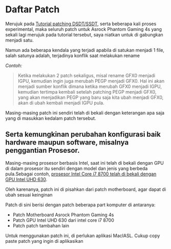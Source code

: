 # Daftar Patch


Merujuk pada [Tutorial patching DSDT/SSDT](https://github.com/javanesse/Asrock-Phantom-Gaming-4s-Hackintosh/tree/master/DSDT%20-%20SSDT%20Patching), serta beberapa kali proses experimental, maka seluruh patch untuk Asrock Phantom Gaming 4s yang sekali lagi merujuk pada tutorial tersebut, saya niatkan untuk di gabungkan menjadi satu.

Namun ada beberapa kendala yang terjadi apabila di satukan menjadi 1 file, salah satunya adalah, terjadinya konflik saat melakukan rename

*Contoh:*
> Ketika melakukan 2 patch sekaligus, misal rename GFX0 menjadi IGPU, kemudian ingin juga merubah PEGP menjadi GFX0. Hal ini akan menjadi sumber konflik dimana ketika merubah GFX0 menjadi IGPU, kemudian tertimpa kembali setelah patching PEGP menjadi GFX0, yang akan menjadikan PEGP yang baru saja kita ubah menjadi GFX0, akan di ubah kembali menjadi IGPU pula.

Masing-masing patch ini sendiri telah di bekali dengan keterangan apa saja yang di masukkan kedalam patch tersebut.

## Serta kemungkinan perubahan konfigurasi baik hardware maupun software, misalnya penggantian Prosesor.
Masing-masing prosesor berbasis Intel, saat ini telah di bekali dengan GPU di dalam prosesor itu sendiri dengan model dan jenis yang berbeda pula.Sebagai contoh, [prosesor Intel Core i7 8700 telah di bekali dengan GPU Intel UHD 630](https://ark.intel.com/content/www/us/en/ark/products/126686/intel-core-i7-8700-processor-12m-cache-up-to-4-60-ghz.html).

Oleh karenanya, patch ini di pisahkan dari patch motherboard, agar dapat di ubah sesuai keinginan

Patch di sini berisi dengan patch beberapa part komputer di antaranya:
- Patch Motherboard Asrock Phantom Gaming 4s
- Patch GPU Intel UHD 630 dari intel core i7 8700
- Patch patch tambahan lain


Untuk menggunakan patch ini, di perlukan aplikasi MacIASL.
Cukup copy paste patch yang ingin di aplikasikan
